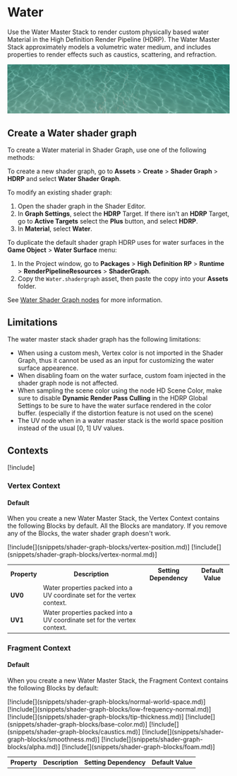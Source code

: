 # Water

Use the Water Master Stack to render custom physically based water Material in the High Definition Render Pipeline (HDRP). The Water Master Stack approximately models a volumetric water medium, and includes properties to render effects such as caustics, scattering, and refraction.

![](Images/HDRPFeatures-WaterMaterial.png)

## Create a Water shader graph

To create a Water material in Shader Graph, use one of the following methods:

To create a new shader graph, go to **Assets** > **Create** > **Shader Graph** > **HDRP** and select **Water Shader Graph**.

To modify an existing shader graph:

1. Open the shader graph in the Shader Editor.
2. In **Graph Settings**, select the **HDRP** Target. If there isn't an **HDRP** Target, go to **Active Targets** select the **Plus** button, and select **HDRP**.
3. In **Material**, select **Water**.

To duplicate the default shader graph HDRP uses for water surfaces in the **Game Object** > **Water Surface** menu:

1. In the Project window, go to **Packages** > **High Definition RP** > **Runtime** >  **RenderPipelineResources** > **ShaderGraph**.
2. Copy the `Water.shadergraph` asset, then paste the copy into your **Assets** folder.

See [Water Shader Graph nodes](Shader-Graph-Nodes.md) for more information.

## Limitations

The water master stack shader graph has the following limitations:
- When using a custom mesh, Vertex color is not imported in the Shader Graph, thus it cannot be used as an input for customizing the water surface appearence.
- When disabling foam on the water surface, custom foam injected in the shader graph node is not affected. 
- When sampling the scene color using the node HD Scene Color, make sure to disable **Dynamic Render Pass Culling** in the HDRP Global Settings to be sure to have the water surface rendered in the color buffer. (especially if the distortion feature is not used on the scene) 
- The UV node when in a water master stack is the world space position instead of the usual [0, 1] UV values. 
## Contexts

[!include[](snippets/master-stacks-contexts-intro.md)]

### Vertex Context

#### Default

When you create a new Water Master Stack, the Vertex Context contains the following Blocks by default. All the Blocks are mandatory. If you remove any of the Blocks, the water shader graph doesn't work.

<table>
<tr>
<th>Property</th>
<th>Description</th>
<th>Setting Dependency</th>
<th>Default Value</th>
[!include[](snippets/shader-graph-blocks/vertex-position.md)]
[!include[](snippets/shader-graph-blocks/vertex-normal.md)]
<tr>
<td><b>UV0</b></td>
<td>Water properties packed into a UV coordinate set for the vertex context.</td>
<td></td>
<td></td>
</tr>

<tr>
<td><b>UV1</b></td>
<td>Water properties packed into a UV coordinate set for the vertex context.</td>
<td></td>
<td></td>
</tr>

</table>


### Fragment Context

#### Default

When you create a new Water Master Stack, the Fragment Context contains the following Blocks by default:

<table>
<tr>
<th>Property</th>
<th>Description</th>
<th>Setting Dependency</th>
<th>Default Value</th>
</tr>
[!include[](snippets/shader-graph-blocks/normal-world-space.md)]
[!include[](snippets/shader-graph-blocks/low-frequency-normal.md)]
[!include[](snippets/shader-graph-blocks/tip-thickness.md)]
[!include[](snippets/shader-graph-blocks/base-color.md)]
[!include[](snippets/shader-graph-blocks/caustics.md)]
[!include[](snippets/shader-graph-blocks/smoothness.md)]
[!include[](snippets/shader-graph-blocks/alpha.md)]
[!include[](snippets/shader-graph-blocks/foam.md)]

</table>